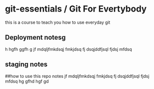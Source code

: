 # git-essentials / Git For Evertybody
this is a course to teach you how to use everyday git

## Deployment notesg
h hgfh ggfh g
jf mdqljfmkdsqj fmkjdsq fj dsqjddfjsql fjdsj mfdsq
## staging notes

##how to use this repo notes
jf mdqljfmkdsqj fmkjdsq fj dsqjddfjsql fjdsj mfdsq
hg gfhd hgf gd
